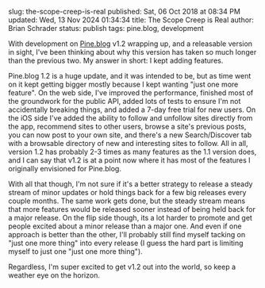 slug: the-scope-creep-is-real
published: Sat, 06 Oct 2018 at 08:34 PM
updated: Wed, 13 Nov 2024 01:34:34 
title: The Scope Creep is Real
author: Brian Schrader
status: publish
tags: pine.blog, development

With development on [Pine.blog](https://pine.blog) v1.2 wrapping up, and a releasable version in sight, I've been thinking about why this version has taken so much longer than the previous two. My answer in short: I kept adding features.

Pine.blog 1.2 is a huge update, and it was intended to be, but as time went on it kept getting bigger mostly because I kept wanting "just one more feature". On the web side, I've improved the performance, finished most of the groundwork for the public API, added lots of tests to ensure I'm not accidentally breaking things, and added a 7-day free trial for new users. On the iOS side I've added the ability to follow and unfollow sites directly from the app, recommend sites to other users, browse a site's previous posts, you can now post to your own site, and there's a new Search/Discover tab with a browsable directory of new and interesting sites to follow. All in all, version 1.2 has probably 2-3 times as many features as the 1.1 version does, and I can say that v1.2 is at a point now where it has most of the features I originally envisioned for Pine.blog.

With all that though, I'm not sure if it's a better strategy to release a steady stream of minor updates or hold things back for a few big releases every couple months. The same work gets done, but the steady stream means that more features would be released sooner instead of being held back for a major release. On the flip side though, its a lot harder to promote and get people excited about a minor release than a major one. And even if one approach is better than the other, I'll probably still find myself tacking on "just one more thing" into every release (I guess the hard part is limiting myself to just one "just one more thing").

Regardless, I'm super excited to get v1.2 out into the world, so keep a weather eye on the horizon.
